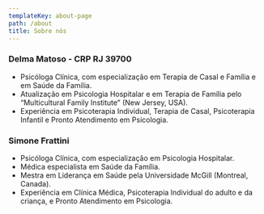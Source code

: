 ```yaml
---
templateKey: about-page
path: /about
title: Sobre nós
---
```

### Delma Matoso - CRP RJ 39700

* Psicóloga Clínica, com especialização em Terapia de Casal e Família e em Saúde da Família. 
* Atualização em Psicologia Hospitalar e em Terapia de Família pelo “Multicultural Family Institute” (New Jersey, USA). 
* Experiência em Psicoterapia Individual, Terapia de Casal, Psicoterapia Infantil e Pronto Atendimento em Psicologia.

### Simone Frattini

* Psicóloga Clínica, com especialização em Psicologia Hospitalar.
* Médica especialista em Saúde da Família.
* Mestra em Liderança em Saúde pela Universidade McGill (Montreal, Canada).
* Experiência em Clínica Médica, Psicoterapia Individual do adulto e da criança, e Pronto Atendimento em Psicologia.